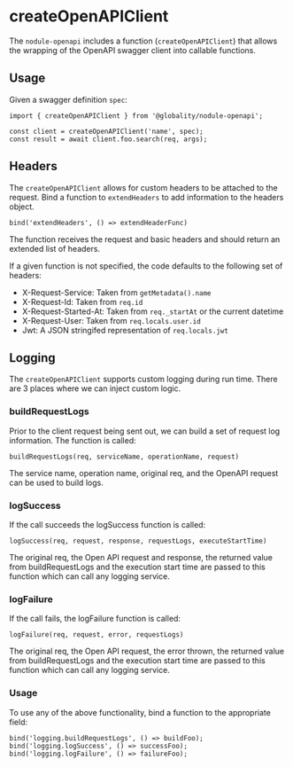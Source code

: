 # createOpenAPIClient

The `nodule-openapi` includes a function (`createOpenAPIClient`) that allows the wrapping of the OpenAPI
swagger client into callable functions.

## Usage

Given a swagger definition `spec`:

    import { createOpenAPIClient } from '@globality/nodule-openapi';

    const client = createOpenAPIClient('name', spec);
    const result = await client.foo.search(req, args);

## Headers

The `createOpenAPIClient` allows for custom headers to be attached to the request. Bind a function to `extendHeaders`
to add information to the headers object.

    bind('extendHeaders', () => extendHeaderFunc)

The function receives the request and basic headers and should return an extended list of headers.

If a given function is not specified, the code defaults to the following set of headers:

* X-Request-Service: Taken from `getMetadata().name`
* X-Request-Id: Taken from `req.id`
* X-Request-Started-At: Taken from `req._startAt` or the current datetime
* X-Request-User: Taken from `req.locals.user.id`
* Jwt: A JSON stringifed representation of `req.locals.jwt`

## Logging

The `createOpenAPIClient` supports custom logging during run time. There are 3 places where we can inject custom logic.

### buildRequestLogs

Prior to the client request being sent out, we can build a set of request log information. The function is called:

    buildRequestLogs(req, serviceName, operationName, request)

The service name, operation name, original req, and the OpenAPI request can be used to build logs.

### logSuccess

If the call succeeds the logSuccess function is called:

    logSuccess(req, request, response, requestLogs, executeStartTime)

The original req, the Open API request and response, the returned value from buildRequestLogs and the execution start
time are passed to this function which can call any logging service.

### logFailure

If the call fails, the logFailure function is called:

    logFailure(req, request, error, requestLogs)

The original req, the Open API request, the error thrown, the returned value from buildRequestLogs and the execution
start time are passed to this function which can call any logging service.

### Usage

To use any of the above functionality, bind a function to the appropriate field:

    bind('logging.buildRequestLogs', () => buildFoo);
    bind('logging.logSuccess', () => successFoo);
    bind('logging.logFailure', () => failureFoo);

